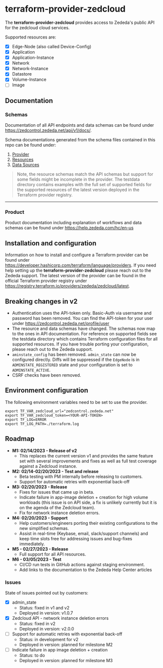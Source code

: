# terraform-provider-zedcloud

The __terraform-provider-zedcloud__ provides access to Zededa's public API for the zedcloud cloud services.

Supported resources are:
- [x] Edge-Node (also called Device-Config)
- [x] Application
- [x] Application-Instance
- [x] Network
- [x] Network-Instance
- [x] Datastore
- [x] Volume-Instance
- [ ] Image

## Documentation

### Schemas

Documentation of all API endpoints and data schemas can be found under https://zedcontrol.zededa.net/api/v1/docs/.

Schema documentations generated from the schema files contained in this repo can be found under:
1. [Provider](https://github.com/zededa/terraform-provider-zedcloud/tree/main/docs/provider)
1. [Resources](https://github.com/zededa/terraform-provider-zedcloud/tree/main/docs/resources)
1. [Data Sources](https://github.com/zededa/terraform-provider-zedcloud/tree/main/docs/data-sources)

> Note, the resource schemas match the API schemas but support for some fields might be incomplete in the provider. The testdata directory contains examples with the full set of supported fields for the supported resources of the latest version deployed in the Terraform provider registry.

---

### Product

Product documentation including explanation of workflows and data schemas can be found under https://help.zededa.com/hc/en-us

## Installation and configuration

Information on how to install and configure a Terraform provider can be found under https://developer.hashicorp.com/terraform/language/providers. If you need help setting up the __terraform-provider-zedcloud__ please reach out to the Zededa support.
The latest version of the provider can be found in the official Terraform provider registry under https://registry.terraform.io/providers/zededa/zedcloud/latest.

## Breaking changes in v2

- Authentication uses the API-token only. Basic-Auth via username and password has been removed. You can find the API-token for your user under https://zedcontrol.zededa.net/profile/user
- The resource and data schemas have changed. The schemas now map to the ones in API documentation. For reference on supported fields see the testdata directory which contains Terraform configuration files for all supported resources. If you have trouble porting your configuration, please reach out to the Zededa support.
- `aminstate_config` has been removed. `admin_state` can now be configured directly. Diffs will be suppressed if the `EdgeNode` is in `ADMINSTATE_REGISTERED` state and your configuration is set to `ADMINSTATE_ACTIVE`.
- CSRF checks have been removed.

## Environment configuration

The following environment variables need to be set to use the provider.
```
export TF_VAR_zedcloud_url="zedcontrol.zededa.net"
export TF_VAR_zedcloud_token=<YOUR-API-TOKEN>
export TF_LOG=ERROR
export TF_LOG_PATH=./terraform.log
```

## Roadmap

- __M1: 02/14/2023 - Release of v2__
    - This replaces the current version v1 and provides the same feature set with several improvements and fixes as well as full test coverage against a Zedcloud instance.
- __M2: 02/14-02/20/2023 - Test and release__
    - Beta testing with PM internally before releasing to customers.
	- Support for automatic retries with exponential back-off
- __M3: 02/20/2023 - Release__
	- Fixes for issues that came up in beta.
	- Indicate failure in app-image deletion + creation for high volume workloads (this issue is on API side, a fix is unlikely currently but it is on the agenda of the Zedcloud team).
    - Fix for network instance deletion errors.
- __M4: 02/20/2023 - Support__
    - Help customers/engineers porting their existing configurations to the new simplified schemas.
	- Assist in real-time (Keybase, email, slack/support channels) and keep time slots free for addressing issues and bug-fixes immediately.
- __M5 - 02/27/2023 - Release__
    - Full support for all API resources.
- __M6 - 03/05/2023 - Test__
	- CI/CD run tests  in GitHub actions against staging environment.
	- Add links to the documentation to the Zededa Help Center articles

### Issues

State of issues pointed out by customers:
- [x] admin_state
	- Status: fixed in v1 and v2
	- Deployed in version: v1.0.7
- [x] Zedcloud API - network instance deletion errors
	- Status: fixed in v2
	- Deployed in version: v2.0.0
- [ ] Support for automatic retries with exponential back-off
	- Status: in development for v2
	- Deployed in version: planned for milestone M2
- [ ] Indicate failure in app image deletion + creation
	- Status: to do
	- Deployed in version: planned for milestone M3

